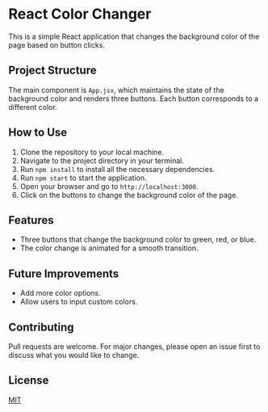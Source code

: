 # React Color Changer

This is a simple React application that changes the background color of the page based on button clicks.

## Project Structure

The main component is `App.jsx`, which maintains the state of the background color and renders three buttons. Each button corresponds to a different color.

## How to Use

1. Clone the repository to your local machine.
2. Navigate to the project directory in your terminal.
3. Run `npm install` to install all the necessary dependencies.
4. Run `npm start` to start the application.
5. Open your browser and go to `http://localhost:3000`.
6. Click on the buttons to change the background color of the page.

## Features

- Three buttons that change the background color to green, red, or blue.
- The color change is animated for a smooth transition.

## Future Improvements

- Add more color options.
- Allow users to input custom colors.

## Contributing

Pull requests are welcome. For major changes, please open an issue first to discuss what you would like to change.

## License

[MIT](https://choosealicense.com/licenses/mit/)

